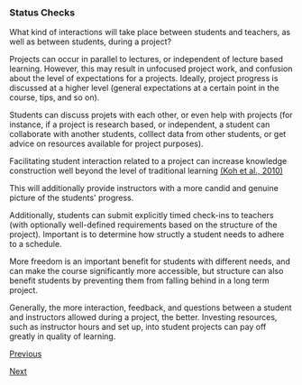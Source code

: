 ### Status Checks

What kind of interactions will take place between students and teachers, as well as between students, during a project?

Projects can occur in parallel to lectures, or independent of lecture based learning. However, this may result in unfocused project work, and confusion about the level of expectations for a projects. Ideally, project progress is discussed at a higher level (general expectations at a certain point in the course, tips, and so on).

Students can discuss projets with each other, or even help with projects (for instance, if a project is research based, or independent, a student can collaborate with another students, colllect data from other students, or get advice on resources available for project purposes).

Facilitating student interaction related to a project can increase knowledge construction well beyond the level of traditional learning [(Koh et al., 2010)](https://www.sciencedirect.com/science/article/pii/S1096751610000680)

This will additionally provide instructors with a more candid and genuine picture of the students' progress.

Additionally, students can submit explicitly timed check-ins to teachers (with optionally well-defined requirements based on the structure of the project). Important is to determine how structly a student needs to adhere to a schedule. 

More freedom is an important benefit for students with different needs, and can make the course significantly more accessible, but structure can also benefit students by preventing them from falling behind in a long term project.

Generally, the more interaction, feedback, and questions between a student and instructors allowed during a project, the better. Investing resources, such as instructor hours and set up, into student projects can pay off greatly in quality of learning.

[Previous](types_of_projects.md)

[Next](presentations.md)